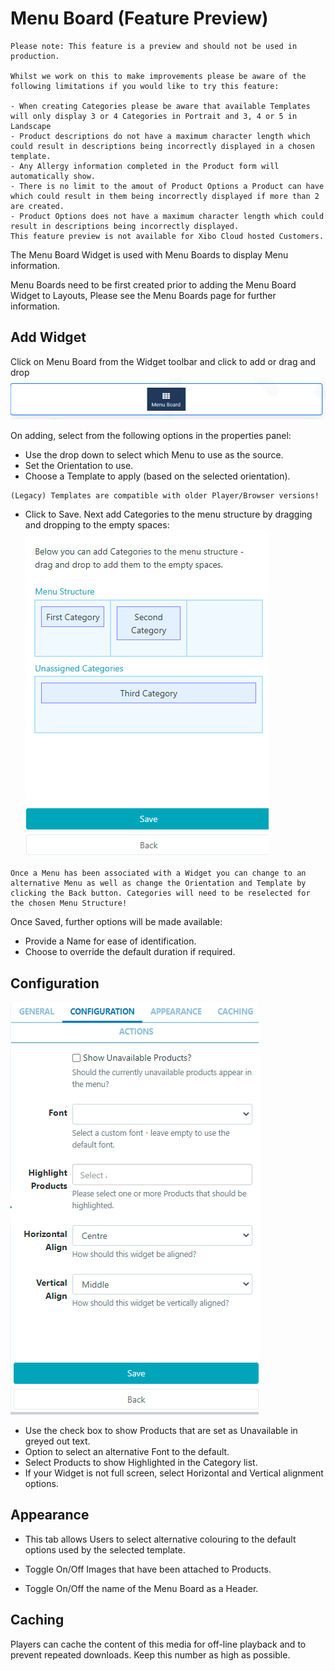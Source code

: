 # Menu Board (Feature Preview)

```
Please note: This feature is a preview and should not be used in production.

Whilst we work on this to make improvements please be aware of the following limitations if you would like to try this feature:

- When creating Categories please be aware that available Templates will only display 3 or 4 Categories in Portrait and 3, 4 or 5 in Landscape
- Product descriptions do not have a maximum character length which could result in descriptions being incorrectly displayed in a chosen template.
- Any Allergy information completed in the Product form will automatically show.
- There is no limit to the amout of Product Options a Product can have which could result in them being incorrectly displayed if more than 2 are created.
- Product Options does not have a maximum character length which could result in descriptions being incorrectly displayed.
This feature preview is not available for Xibo Cloud hosted Customers.

```

The Menu Board Widget is used with Menu Boards to display Menu information.

Menu Boards need to be first created prior to adding the Menu Board Widget to Layouts, Please see the Menu Boards page for further information.

## Add Widget

Click on Menu Board from the Widget toolbar and click to add or drag and drop
![Alt text](menu1.png)

On adding, select from the following options in the properties panel:

- Use the drop down to select which Menu to use as the source.
- Set the Orientation to use.
- Choose a Template to apply (based on the selected orientation).

```
(Legacy) Templates are compatible with older Player/Browser versions!
```

- Click to Save.
  Next add Categories to the menu structure by dragging and dropping to the empty spaces:
  ![Alt text](menu2.png)

```
Once a Menu has been associated with a Widget you can change to an alternative Menu as well as change the Orientation and Template by clicking the Back button. Categories will need to be reselected for the chosen Menu Structure!
```

Once Saved, further options will be made available:

- Provide a Name for ease of identification.
- Choose to override the default duration if required.

## Configuration

![Alt text](menu4.png)

- Use the check box to show Products that are set as Unavailable in greyed out text.
- Option to select an alternative Font to the default.
- Select Products to show Highlighted in the Category list.
- If your Widget is not full screen, select Horizontal and Vertical alignment options.

## Appearance

- This tab allows Users to select alternative colouring to the default options used by the selected template.

- Toggle On/Off Images that have been attached to Products.

- Toggle On/Off the name of the Menu Board as a Header.

## Caching

Players can cache the content of this media for off-line playback and to prevent repeated downloads. Keep this number as high as possible.
